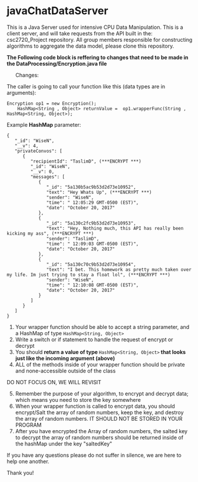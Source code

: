 # javaChatDataServer

This is a Java Server used for intensive CPU Data Manipulation. This is a client server, and will take requests from the API built in the: csc2720_Project repository.  All group members responsible for constructing algorithms to aggregate the data model, please clone this repository. 

<b>The Following code block is reffering to changes that need to be made in the DataProcessing/Encryption.java file</b>


<ul>Changes:</ul>



The caller is going to call your function like this (data types are in arguments):
    
    Encryption op1 = new Encryption();
		HashMap<String , Object> returnValue =	op1.wrapperFunc(String , HashMap<String, Object>);
		
Example <b>HashMap</b> parameter: 
```
{
   "_id": "WiseN",
   "__v": 4,
   "privateConvos": [
      {
         "recipientId": "TaslimD", (***ENCRYPT ***)
         "_id": "WiseN",
         "__v": 0,
         "messages": [
            {
               "_id": "5a130b5ac9b53d2d73e10952",
               "text": "Hey Whats Up", (***ENCRYPT ***)
               "sender": "WiseN",
               "time": " 12:05:29 GMT-0500 (EST)",
               "date": "October 20, 2017"
            },
            {
               "_id": "5a130c2fc9b53d2d73e10953",
               "text": "Hey, Nothing much, this API has really been kicking my ass", (***ENCRYPT ***)
               "sender": "TaslimD",
               "time": " 12:09:03 GMT-0500 (EST)",
               "date": "October 20, 2017"
            },
            {
               "_id": "5a130c70c9b53d2d73e10954",
               "text": "I bet. This homework as pretty much taken over my life. Im just trying to stay a float lol", (***ENCRYPT ***)
               "sender": "WiseN",
               "time": " 12:10:08 GMT-0500 (EST)",
               "date": "October 20, 2017"
            }
         ]
      }
   ]
}
```

1) Your wrapper function should be able to accept a string parameter, and a HashMap of type `HashMap<String, Object>`
2) Write a switch or if statement to handle the request of encrypt or decrypt
3) You should <b>return a value of type </b>`HashMap<String, Object>`<b> that looks just like the incoming argument (above)</b>
4) ALL of the methods inside of your wrapper function should be private and none-accessible outside of the class

DO NOT FOCUS ON, WE WILL REVISIT

5) Remember the purpose of your algorithm, to encrypt and decrypt data; which means you need to store the key somewhere
6) When your wrapper function is called to encrypt data, you should encrypt/Salt the array of random numbers, keep the key, and
destroy the array of random numbers. IT SHOULD NOT BE STORED IN YOUR PROGRAM
7) After you have encrypted the Array of random numbers, the salted key to decrypt the array of
random numbers should be returned inside of the hashMap under the key "saltedKey"


If you have any questions please do not suffer in silence, we are here to help one another.

Thank you!
